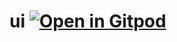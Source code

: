 # ui [![Open in Gitpod](https://gitpod.io/button/open-in-gitpod.svg)](https://gitpod.io/#https://github.com/maksimr/ui)